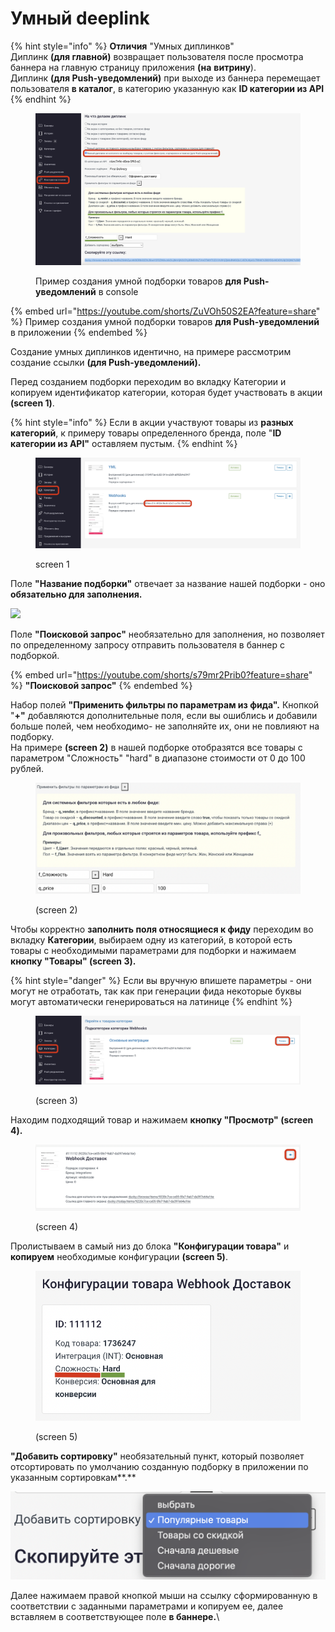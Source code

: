 # Умный deeplink

{% hint style="info" %}
**Отличия** "Умных диплинков" \
Диплинк **(для главной)** возвращает пользователя после просмотра баннера на главную страницу приложения **(на** **витрину**).\
Диплинк **(для Push-уведомлений)** при выходе из баннера перемещает пользователя **в каталог**, в категорию указанную как **ID категории из API**
{% endhint %}

<figure><img src="../../../.gitbook/assets/Снимок экрана 2022-11-01 в 12.52.08.png" alt=""><figcaption><p>Пример создания умной подборки товаров <strong>для Push-уведомлений</strong> в console</p></figcaption></figure>

{% embed url="https://youtube.com/shorts/ZuVOh50S2EA?feature=share" %}
Пример создания умной подборки товаров **для Push-уведомлений** в приложении
{% endembed %}

Создание умных диплинков идентично, на примере рассмотрим создание ссылки **(для Push-уведомлений).**

Перед созданием подборки переходим во вкладку Категории и копируем идентификатор категории, которая будет участвовать в акции **(screen 1)**.

{% hint style="info" %}
Если в акции участвуют товары из **разных категорий**, к примеру товары определенного бренда, поле "**ID категории из API"** оставляем пустым.
{% endhint %}

<figure><img src="../../../.gitbook/assets/Снимок экрана 2022-11-01 в 13.17.32.png" alt=""><figcaption><p>screen 1</p></figcaption></figure>

Поле **"Название подборки"** отвечает за название нашей подборки - оно **обязательно для заполнения.**

![](<../../../.gitbook/assets/photo\_2022-11-01 15.11.12.jpeg>)

Поле **"Поисковой запрос"** необязательно для заполнения, но позволяет по определенному запросу отправить пользователя в баннер с подборкой.

{% embed url="https://youtube.com/shorts/s79mr2Prib0?feature=share" %}
**"Поисковой запрос"**
{% endembed %}

Набор полей **"Применить фильтры по параметрам из фида".** Кнопкой "**+"** добавляются дополнительные поля, если вы ошиблись и добавили больше полей, чем необходимо- не заполняйте их, они не повлияют на подборку.\
На примере **(screen 2)** в нашей подборке отобразятся все товары с параметром "Сложность" "hard" в диапазоне стоимости от 0 до 100 рублей.

<figure><img src="../../../.gitbook/assets/Снимок экрана 2022-11-01 в 16.12.52.png" alt=""><figcaption><p>(screen 2)</p></figcaption></figure>

Чтобы корректно **заполнить поля относящиеся к фиду** переходим во вкладку **Категории**, выбираем одну из категорий, в которой есть товары с необходимыми параметрами для подборки и нажимаем **кнопку "Товары" (screen 3).**

{% hint style="danger" %}
Если вы вручную впишете параметры - они могут не отработать, так как при генерации фида некоторые буквы могут автоматически генерироваться на латинице
{% endhint %}

<figure><img src="../../../.gitbook/assets/Снимок экрана 2022-11-01 в 16.19.47.png" alt=""><figcaption><p>(screen 3)</p></figcaption></figure>

Находим подходящий товар и нажимаем **кнопку "Просмотр" (screen 4).**

<figure><img src="../../../.gitbook/assets/Снимок экрана 2022-11-01 в 16.24.08.png" alt=""><figcaption><p>(screen 4)</p></figcaption></figure>

Пролистываем в самый низ до блока **"Конфигурации товара"** и **копируем** необходимые конфигурации **(screen 5)**.

<figure><img src="../../../.gitbook/assets/Снимок экрана 2022-11-01 в 12.58.26.png" alt=""><figcaption><p>(screen 5)</p></figcaption></figure>

**"Добавить сортировку"** необязательный пункт, который позволяет отсортировать по умолчанию созданную подборку в приложении по указанным сортировкам**.**

![](<../../../.gitbook/assets/Снимок экрана 2022-11-01 в 16.40.11.png>)

Далее нажимаем правой кнопкой мыши на ссылку сформированную в соответствии с заданными параметрами и копируем ее, далее вставляем в соответствующее поле **в баннере.**\
